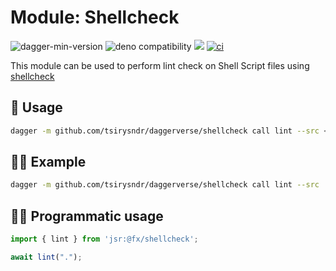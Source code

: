 # Module: Shellcheck

![dagger-min-version](https://img.shields.io/badge/dagger-v0.10.0-blue?color=3D66FF)
![deno compatibility](https://shield.deno.dev/deno/^1.41)
[![](https://jsr.io/badges/@fx/shellcheck)](https://jsr.io/@fx/shellcheck)
[![ci](https://github.com/tsirysndr/daggerverse/actions/workflows/ci.yml/badge.svg)](https://github.com/tsirysndr/daggerverse/actions/workflows/ci.yml)

This module can be used to perform lint check on Shell Script files using [shellcheck](https://github.com/koalaman/shellcheck/)

## 🚀 Usage

```sh
dagger -m github.com/tsirysndr/daggerverse/shellcheck call lint --src <source>
```

## 🧑‍🔬 Example

```sh
dagger -m github.com/tsirysndr/daggerverse/shellcheck call lint --src .
```

## 🧑‍💻 Programmatic usage

```typescript
import { lint } from 'jsr:@fx/shellcheck';

await lint(".");
```